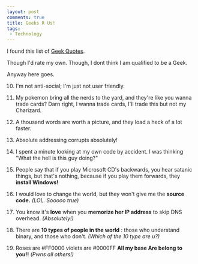 ```yaml
---
layout: post
comments: true
title: Geeks R Us!
tags:
 - Technology
---
```


I found this list of [Geek Quotes][0].

Though I'd rate my own. Though, I dont think I am qualified to be a Geek.

Anyway here goes.

10. I'm not anti-social; I'm just not user friendly.

9. My pokemon bring all the nerds to the yard, and they're like you wanna trade cards? Darn right, I wanna trade cards, I'll trade this but not my Charizard.

8. A thousand words are worth a picture, and they load a heck of a lot faster.

7. Absolute addressing corrupts absolutely!

6. I spent a minute looking at my own code by accident. I was thinking "What the hell is this guy doing?"

5. People say that if you play Microsoft CD's backwards, you hear satanic things, but that's nothing, because if you play them forwards, they **install Windows!**

4. I would love to change the world, but they won't give me the **source code.**
_(LOL. Sooooo true)_

3. You know it's **love** when you **memorize her IP address** to skip DNS overhead.
_(Absolutely!)_

2. There are **10 types of people in the world** : those who understand binary, and those who don't.
_(Which of the 10 type are u?)_

1. Roses are #FF0000
violets are #0000FF
**All my base
Are belong to you!!**
_(Pwns all others!)_


[0]: http://www.boardofwisdom.com/default.asp?topic=1005&start=1&search=&listowner=Public&listname=Geek
